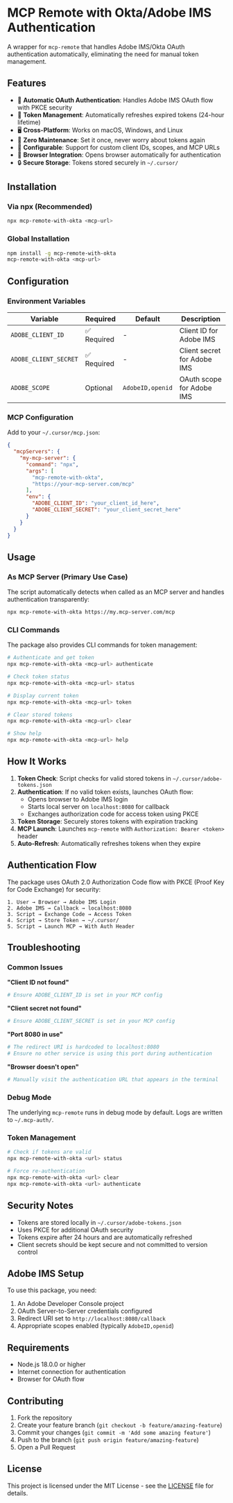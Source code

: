 # MCP Remote with Okta/Adobe IMS Authentication

A wrapper for `mcp-remote` that handles Adobe IMS/Okta OAuth authentication automatically, eliminating the need for manual token management.

## Features

- 🔐 **Automatic OAuth Authentication**: Handles Adobe IMS OAuth flow with PKCE security
- 🔄 **Token Management**: Automatically refreshes expired tokens (24-hour lifetime)
- 🖥️ **Cross-Platform**: Works on macOS, Windows, and Linux
- 🚀 **Zero Maintenance**: Set it once, never worry about tokens again
- 🔧 **Configurable**: Support for custom client IDs, scopes, and MCP URLs
- 📱 **Browser Integration**: Opens browser automatically for authentication
- 🔒 **Secure Storage**: Tokens stored securely in `~/.cursor/`

## Installation

### Via npx (Recommended)

```bash
npx mcp-remote-with-okta <mcp-url>
```

### Global Installation

```bash
npm install -g mcp-remote-with-okta
mcp-remote-with-okta <mcp-url>
```

## Configuration

### Environment Variables

| Variable | Required | Default | Description |
|----------|----------|---------|-------------|
| `ADOBE_CLIENT_ID` | ✅ Required | - | Client ID for Adobe IMS |
| `ADOBE_CLIENT_SECRET` | ✅ Required | - | Client secret for Adobe IMS |
| `ADOBE_SCOPE` | Optional | `AdobeID,openid` | OAuth scope for Adobe IMS |

### MCP Configuration

Add to your `~/.cursor/mcp.json`:

```json
{
  "mcpServers": {
    "my-mcp-server": {
      "command": "npx",
      "args": [
        "mcp-remote-with-okta",
        "https://your-mcp-server.com/mcp"
      ],
      "env": {
        "ADOBE_CLIENT_ID": "your_client_id_here",
        "ADOBE_CLIENT_SECRET": "your_client_secret_here"
      }
    }
  }
}
```

## Usage

### As MCP Server (Primary Use Case)

The script automatically detects when called as an MCP server and handles authentication transparently:

```bash
npx mcp-remote-with-okta https://my.mcp-server.com/mcp
```

### CLI Commands

The package also provides CLI commands for token management:

```bash
# Authenticate and get token
npx mcp-remote-with-okta <mcp-url> authenticate

# Check token status
npx mcp-remote-with-okta <mcp-url> status

# Display current token
npx mcp-remote-with-okta <mcp-url> token

# Clear stored tokens
npx mcp-remote-with-okta <mcp-url> clear

# Show help
npx mcp-remote-with-okta <mcp-url> help
```

## How It Works

1. **Token Check**: Script checks for valid stored tokens in `~/.cursor/adobe-tokens.json`
2. **Authentication**: If no valid token exists, launches OAuth flow:
   - Opens browser to Adobe IMS login
   - Starts local server on `localhost:8080` for callback
   - Exchanges authorization code for access token using PKCE
3. **Token Storage**: Securely stores tokens with expiration tracking
4. **MCP Launch**: Launches `mcp-remote` with `Authorization: Bearer <token>` header
5. **Auto-Refresh**: Automatically refreshes tokens when they expire

## Authentication Flow

The package uses OAuth 2.0 Authorization Code flow with PKCE (Proof Key for Code Exchange) for security:

```
1. User → Browser → Adobe IMS Login
2. Adobe IMS → Callback → localhost:8080
3. Script → Exchange Code → Access Token
4. Script → Store Token → ~/.cursor/
5. Script → Launch MCP → With Auth Header
```

## Troubleshooting

### Common Issues

**"Client ID not found"**
```bash
# Ensure ADOBE_CLIENT_ID is set in your MCP config
```

**"Client secret not found"**
```bash
# Ensure ADOBE_CLIENT_SECRET is set in your MCP config
```

**"Port 8080 in use"**
```bash
# The redirect URI is hardcoded to localhost:8080
# Ensure no other service is using this port during authentication
```

**"Browser doesn't open"**
```bash
# Manually visit the authentication URL that appears in the terminal
```

### Debug Mode

The underlying `mcp-remote` runs in debug mode by default. Logs are written to `~/.mcp-auth/`.

### Token Management

```bash
# Check if tokens are valid
npx mcp-remote-with-okta <url> status

# Force re-authentication
npx mcp-remote-with-okta <url> clear
npx mcp-remote-with-okta <url> authenticate
```

## Security Notes

- Tokens are stored locally in `~/.cursor/adobe-tokens.json`
- Uses PKCE for additional OAuth security
- Tokens expire after 24 hours and are automatically refreshed
- Client secrets should be kept secure and not committed to version control

## Adobe IMS Setup

To use this package, you need:

1. An Adobe Developer Console project
2. OAuth Server-to-Server credentials configured
3. Redirect URI set to `http://localhost:8080/callback`
4. Appropriate scopes enabled (typically `AdobeID,openid`)

## Requirements

- Node.js 18.0.0 or higher
- Internet connection for authentication
- Browser for OAuth flow

## Contributing

1. Fork the repository
2. Create your feature branch (`git checkout -b feature/amazing-feature`)
3. Commit your changes (`git commit -m 'Add some amazing feature'`)
4. Push to the branch (`git push origin feature/amazing-feature`)
5. Open a Pull Request

## License

This project is licensed under the MIT License - see the [LICENSE](LICENSE) file for details.
